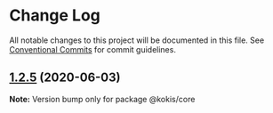 # Change Log

All notable changes to this project will be documented in this file.
See [Conventional Commits](https://conventionalcommits.org) for commit guidelines.

## [1.2.5](https://github.com/pupudu/kokis/compare/@kokis/core@1.2.4...@kokis/core@1.2.5) (2020-06-03)

**Note:** Version bump only for package @kokis/core
